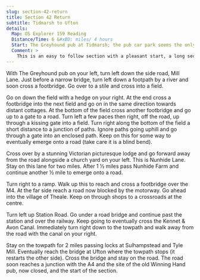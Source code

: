 ```yaml
---
slug: section-42-return
title: Section 42 Return
subtitle: Tidmarsh to Ufton
details:
  Map: OS Explorer 159 Reading
  Distance/Time: 6 &#xBD; miles/ 4 hours
  Start: The Greyhound pub at Tidmarsh; the pub car park seems the only parking in the village.
  Comment: >
    This is an easy to follow section with a pleasant start, a long section down Nunhide Lane with good views if a little hard on the feet, some safe roadwalking through Theale and an excellent section of canal walking with narrow boats, locks, swing bridges and water meadows to enjoy.
---
```

With The Greyhound pub on your left, turn left down the side road, Mill Lane. Just before a narrow bridge, turn left down a footpath by a river and soon cross a footbridge. Go over to a stile and cross into a field.

Go on down the field with a hedge on your right. At the end cross a footbridge into the next field and go on in the same direction towards distant cottages. At the bottom of the field cross another footbridge and go up to a gate to a road. Turn left a few paces then right, off the road, up through a kissing gate into a field. Turn right along the bottom of the field a short distance to a junction of paths. Ignore paths going uphill and go through a gate into an enclosed path. Keep on this for some way to eventually emerge onto a road (take care it is a blind bend).

Cross over by a stunning Victorian picturesque lodge and go forward away from the road alongside a church yard on your left. This is Nunhide Lane. Stay on this lane for two miles. After 1 ½ miles pass Nunhide Farm and continue another ½ mile to emerge onto a road.

Turn right to a ramp. Walk up this to reach and cross a footbridge over the M4. At the far side reach a road now blocked by the motorway. Go ahead into the village of Theale. Keep on through shops to a crossroads at the centre.

Turn left up Station Road. Go under a road bridge and continue past the station and over the railway. Keep going to eventually cross the Kennet & Avon Canal. Immediately turn right down to the towpath and walk away from the road with the canal on your right.

Stay on the towpath for 2 miles passing locks at Sulhampstead and Tyle Mill. Eventually reach the bridge at Ufton where the towpath stops (it restarts the other side). Cross the bridge and stay on the road. The road soon reaches a junction with the A4 and the site of the old Winning Hand pub, now closed, and the start of the section.

